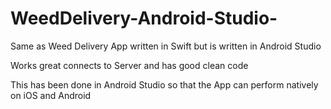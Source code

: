 # WeedDelivery-Android-Studio-
Same as Weed Delivery App written in Swift but is written in Android Studio

Works great connects to Server and has good clean code

This has been done in Android Studio so that the App can perform natively on iOS and Android
